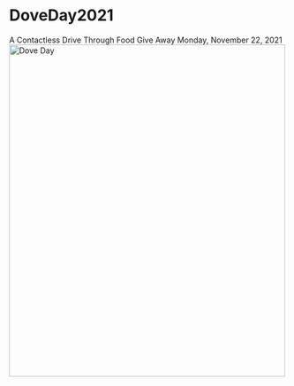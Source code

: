 # DoveDay2021
A Contactless Drive Through Food Give Away Monday, November 22, 2021
<img src="![image](https://user-images.githubusercontent.com/87215502/141298203-33437f62-07df-4655-88dd-9b4a78355af8.png)" alt="Dove Day" width="500" height="600">
